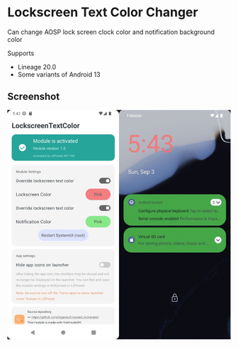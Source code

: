 # Lockscreen Text Color Changer
Can change AOSP lock screen clock color and notification background color

Supports
- Lineage 20.0
- Some variants of Android 13

## Screenshot

![Screenshot](./doc/screenshot.jpg)
